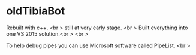 # oldTibiaBot

Rebuilt with c++. <br \>
still at very early stage. <br \>
Built everything into one VS 2015 solution.<br \> <br \>

To help debug pipes you can use Microsoft software called PipeList. <br \>
